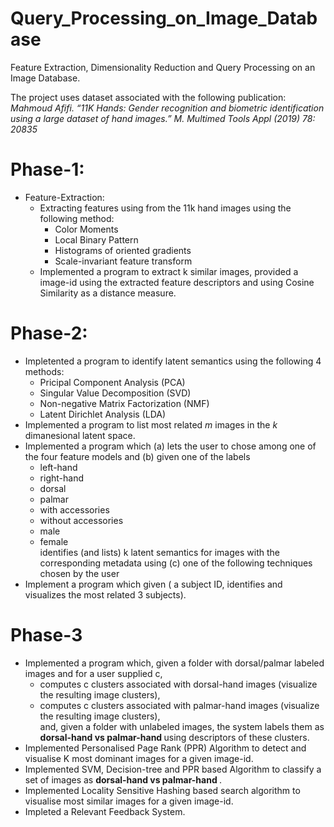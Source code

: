 # Query_Processing_on_Image_Database
Feature Extraction, Dimensionality Reduction and Query Processing on an Image Database.

The project uses dataset associated with the following publication:<br>
             <i>Mahmoud Afifi. “11K Hands: Gender recognition and biometric identification using a large dataset of hand images.” M. Multimed Tools Appl (2019) 78: 20835</i>

# Phase-1:
- Feature-Extraction:
  - Extracting features using from the 11k hand images using the following method:
    - Color Moments
    - Local Binary Pattern
    - Histograms of oriented gradients
    - Scale-invariant feature transform
  - Implemented a program to extract k similar images, provided a image-id using the extracted feature descriptors and using Cosine Similarity as a distance measure.
    
# Phase-2:
 - Impletented a program to identify latent semantics using the following 4 methods:
    - Pricipal Component Analysis (PCA)
    - Singular Value Decomposition (SVD)
    - Non-negative Matrix Factorization (NMF)
    - Latent Dirichlet Analysis (LDA)
 - Implemented a program to list most related <i>m</i> images in the <i>k</i> dimanesional latent space.
 - Implemented a program which (a) lets the user to chose among one of the four feature models and (b) given one of the labels
    - left-hand
    - right-hand
    - dorsal
    - palmar
    - with accessories
    - without accessories
    - male
    - female<br>
identifies (and lists) k latent semantics for images with the corresponding metadata using (c) one of the following techniques chosen by the user
- Implement a program which given ( a subject ID, identifies and visualizes the most related 3 subjects).

 # Phase-3
  - Implemented a program which, given a folder with dorsal/palmar labeled images and for a user supplied c,
    - computes c clusters associated with dorsal-hand images (visualize the resulting image clusters),
    - computes c clusters associated with palmar-hand images (visualize the resulting image clusters),<br>
and, given a folder with unlabeled images, the system labels them as <b> dorsal-hand vs palmar-hand </b> using descriptors of these clusters.
  - Implemented Personalised Page Rank (PPR) Algorithm to detect and visualise K most dominant images for a given image-id.
  - Implemented SVM, Decision-tree and PPR based Algorithm to classify a set of images as <b> dorsal-hand vs palmar-hand </b>.
  - Implemented Locality Sensitive Hashing based search algorithm to visualise most similar images for a given image-id.
  - Impleted a Relevant Feedback System.
